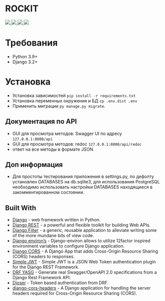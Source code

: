# ROCKIT

<p align="left">
    <a href="https://www.python.org/" target="blank">
        <img src="https://img.shields.io/badge/Python-3776AB?style=for-the-badge&logo=python&logoColor=white" />
    </a>
    <a href="https://www.django-rest-framework.org/" target="blank">
        <img src="https://img.shields.io/badge/DJANGO-REST-ff1709?style=for-the-badge&logo=django&logoColor=white&color=ff1709&labelColor=gray"/>
    </a>
    <a href="https://www.sqlite.org/index.html" target="blank">
        <img src="https://img.shields.io/badge/SQLite-07405E?style=for-the-badge&logo=sqlite&logoColor=white"/>
    </a>
    <a href="https://drf-yasg.readthedocs.io/en/stable/index.html" target="blank">
        <img src="https://img.shields.io/badge/Swagger-85EA2D?style=for-the-badge&logo=Swagger&logoColor=white"/>
    </a>
</p>

Требования
===

- Python 3.9+
- Django 3.2+

Установка
===

- Установка зависимостей `pip install -r requirements.txt`
- Установка переменных окружения и БД `cp .env.dist .env`
- Применить миграции `py manage.py migrate`. 


## Документация по API

- GUI для просмотра методов: Swagger UI по адресу `127.0.0.1:8000/api`
- GUI для просмотра методов: redoc `127.0.0.1:8000/api/redoc`
- ответ на все методы в формате JSON.

## Доп информация

- Для простоты тестирования приложения в settings.py, по дефолту установлен DATABASES на db.sqlite3, для 
  использования PostgreSQL необходимо использовать настройки DATABASES находящиеся в закомментированном состоянии.

## Built With

* [Django](https://www.djangoproject.com/) -  web framework written in Python.
* [Django REST](https://www.django-rest-framework.org/) - a powerful and flexible toolkit for building Web APIs.
* [Django Filter](https://django-filter.readthedocs.io/en/master/) - a generic, reusable application to alleviate writing some of the more mundane bits of view code.
* [Django environ’s](https://django-environ.readthedocs.io/en/latest/) - Django-environ allows to utilize 12factor inspired environment variables to configure Django application.
* [Django CORS](https://pypi.org/project/django-cors-headers/) - A Django App that adds Cross-Origin Resource Sharing (CORS) headers to responses.
* [Simple JWT](https://github.com/SimpleJWT/django-rest-framework-simplejwt) - Simple JWT is a JSON Web Token authentication plugin for the Django REST Framework.
* [DRF YASG](https://drf-yasg.readthedocs.io/en/stable/readme.html) - Generate real Swagger/OpenAPI 2.0 specifications from a Django Rest Framework API.
* [Djoser](https://djoser.readthedocs.io/en/latest/getting_started.html) - Token based authentication from DRF.
* [django-cors-headers](https://github.com/adamchainz/django-cors-headers) - A Django application for handling the server headers required for Cross-Origin Resource Sharing (CORS).

